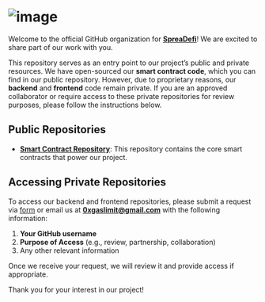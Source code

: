 
# ![image](https://github.com/user-attachments/assets/7852ab26-244d-42f7-9a50-fe5225548c38)


Welcome to the official GitHub organization for **[SpreaDefi](https://www.spreadefi.io/)**! We are excited to share part of our work with you.

This repository serves as an entry point to our project’s public and private resources. We have open-sourced our **smart contract code**, which you can find in our public repository. However, due to proprietary reasons, our **backend** and **frontend** code remain private. If you are an approved collaborator or require access to these private repositories for review purposes, please follow the instructions below.

## Public Repositories

- **[Smart Contract Repository](https://github.com/SpreaDefi/spreadefi-contracts)**: This repository contains the core smart contracts that power our project.

## Accessing Private Repositories

To access our backend and frontend repositories, please submit a request via [form](https://docs.google.com/forms/d/e/1FAIpQLSdIqS98YwHVOL1C9NZohWb0_3FgipLX4QnGpzfnR4gs3Dxz3A/viewform?usp=sf_link) or email us at **0xgaslimit@gmail.com** with the following information:

1. **Your GitHub username**
2. **Purpose of Access** (e.g., review, partnership, collaboration)
3. Any other relevant information

Once we receive your request, we will review it and provide access if appropriate.

Thank you for your interest in our project!

